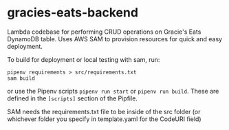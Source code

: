 # gracies-eats-backend
Lambda codebase for performing CRUD operations on Gracie's Eats DynamoDB table. Uses AWS SAM to provision resources for quick and easy deployment. 

To build for deployment or local testing with sam, run:
```
pipenv requirements > src/requirements.txt
sam build
```
or use the Pipenv scripts `pipenv run start` or `pipenv run build`. These are defined in the `[scripts]` section of the Pipfile. 

SAM needs the requirements.txt file to be inside of the src folder (or whichever folder you specify in template.yaml for the CodeURI field)